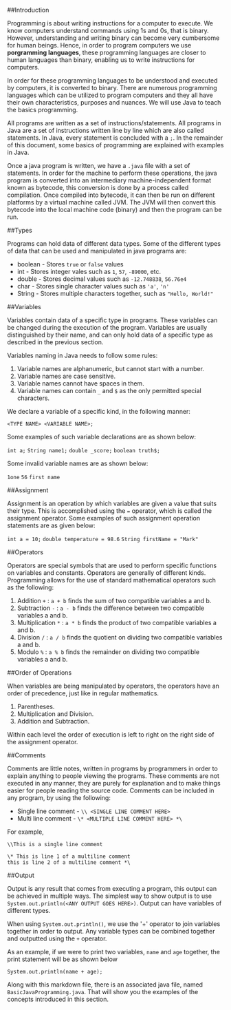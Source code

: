 ##Introduction

Programming is about writing instructions for a computer to execute. We know computers understand commands using 1s and 0s, that is binary. However, understanding and writing binary can become very cumbersome for human beings. Hence, in order to program computers we use <strong>porgramming languages</strong>, these programming languages are closer to human languages than binary, enabling us to write instructions for computers.

In order for these programming languages to be understood and executed by computers, it is converted to binary. There are numerous programming languages which can be utilized to program computers and they all have their own characteristics, purposes and nuances. We will use Java to teach the basics programming.

All programs are written as a set of instructions/statements. All programs in Java are a set of instructions written line by line which are also called statements. In Java, every statement is concluded with a `;`. In the remainder of this document, some basics of programming are explained with examples in Java.

Once a java program is written, we have a `.java` file with a set of statements. In order for the machine to perform these operations, the java program is converted into an intermediary machine-independent format known as bytecode, this conversion is done by a process called compilation. Once compiled into bytecode, it can then be run on different platforms by a virtual machine called JVM. The JVM will then convert this bytecode into the local machine code (binary) and then the program can be run.

##Types

Programs can hold data of different data types. Some of the different types of data that can be used and manipulated in java programs are:

* boolean - Stores `true` or `false` values
* int - Stores integer vales such as `1`, `57`, `-89000`, etc.
* double - Stores decimal values such as `-12.748838`, `56.76e4`
* char - Stores single character values such as `'a'`, `'n'`
* String - Stores multiple characters together, such as `"Hello, World!"`

##Variables

Variables contain data of a specific type in programs. These variables can be changed during the execution of the program. Variables are usually distinguished by their name, and can only hold data of a specific type as described in the previous section.

Variables naming in Java needs to follow some rules:

1. Variable names are alphanumeric, but cannot start with a number.
2. Variable names are case sensitive.
3. Variable names cannot have spaces in them.
4. Variable names can contain `_` and `$` as the only permitted special characters.

We declare a variable of a specific kind, in the following manner:

`<TYPE NAME> <VARIABLE NAME>;`

Some examples of such variable declarations are as shown below:

`int a;`
`String name1;`
`double _score;`
`boolean truth$;`

Some invalid variable names are as shown below:

`1one`
`56`
`first name`

##Assignment

Assignment is an operation by which variables are given a value that suits their type. This is accomplished using the `=` operator, which is called the assignment operator. Some examples of such assignment operation statements are as given below:

`int a = 10;`
`double temperature = 98.6`
`String firstName = "Mark"`

##Operators

Operators are special symbols that are used to perform specific functions on variables and constants. Operators are generally of different kinds. Programming allows for the use of standard mathematical operators such as the following:

1. Addition `+` : `a + b` finds the sum of two compatible variables a and b.
2. Subtraction `-` : `a - b` finds the difference between two compatible variables a and b.
3. Multiplication `*` : `a * b` finds the product of two compatible variables a and b.
4. Division `/` : `a / b` finds the quotient on dividing two compatible variables a and b.
5. Modulo `%` : `a % b` finds the remainder on dividing two compatible variables a and b.

##Order of Operations

When variables are being manipulated by operators, the operators have an order of precedence, just like in regular mathematics.
1. Parentheses.
2. Multiplication and Division.
3. Addition and Subtraction.

Within each level the order of execution is left to right on the right side of the assignment operator.

##Comments

Comments are little notes, written in programs by programmers in order to explain anything to people viewing the programs. These comments are not executed in any manner, they are purely for explanation and to make things easier for people reading the source code. Comments can be included in any program, by using the following:

* Single line comment - `\\ <SINGLE LINE COMMENT HERE>`
* Multi line comment - `\* <MULTIPLE LINE COMMENT HERE> *\`

For example,

`\\This is a single line comment`

```
\* This is line 1 of a multiline comment
this is line 2 of a multiline comment *\
```

##Output

Output is any result that comes from executing a program, this output can be achieved in multiple ways. The simplest way to show output is to use `System.out.println(<ANY OUTPUT GOES HERE>)`. Output can have variables of different types.

When using `System.out.println()`, we use the '+' operator to join variables together in order to output. Any variable types can be combined together and outputted using the `+` operator.

As an example, if we were to print two variables, `name` and `age` together, the print statement will be as shown below

`System.out.println(name + age);`

Along with this markdown file, there is an associated java file, named `BasicJavaProgramming.java`. That will show you the examples of the concepts introduced in this section.
